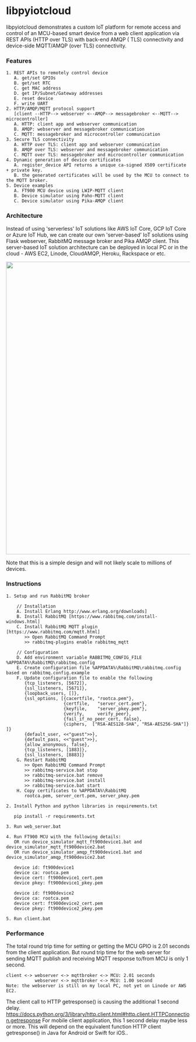 # libpyiotcloud

libpyiotcloud demonstrates a custom IoT platform for remote access and control of an MCU-based smart device from a web client application via REST APIs (HTTP over TLS) with back-end AMQP ( TLS) connectivity and device-side MQTT/AMQP (over TLS) connectivity.


### Features

    1. REST APIs to remotely control device
       A. get/set GPIOs
       B. get/set RTC
       C. get MAC address
       D. get IP/Subnet/Gateway addresses
       E. reset device
       F. write UART
    2. HTTP/AMQP/MQTT protocol support 
       [client --HTTP--> webserver <--AMQP--> messagebroker <--MQTT--> microcontroller]
       A. HTTP: client app and webserver communication
       B. AMQP: webserver and messagebroker communication
       C. MQTT: messagebroker and microcontroller communication
    3. Secure TLS connectivity 
       A. HTTP over TLS: client app and webserver communication
       B. AMQP over TLS: webserver and messagebroker communication
       C. MQTT over TLS: messagebroker and microcontroller communication
    4. Dynamic generation of device certificates 
       A. register_device API returns a unique ca-signed X509 certificate + private key.
       B. the generated certificates will be used by the MCU to connect to the MQTT broker. 
    5. Device examples
       A. FT900 MCU device using LWIP-MQTT client
       B. Device simulator using Paho-MQTT client 
       C. Device simulator using Pika-AMQP client


### Architecture

Instead of using 'serverless' IoT solutions like AWS IoT Core, GCP IoT Core or Azure IoT Hub, 
we can create our own 'server-based' IoT solutions using Flask webserver, RabbitMQ message broker and Pika AMQP client.
This server-based IoT solution architecture can be deployed in local PC or in the cloud - AWS EC2, Linode, CloudAMQP, Heroku, Rackspace or etc.


<img src="https://github.com/richmondu/libpyiotcloud/blob/master/images/architecture.png" width="800"/>

Note that this is a simple design and will not likely scale to millions of devices.



### Instructions

    1. Setup and run RabbitMQ broker

        // Installation
        A. Install Erlang http://www.erlang.org/downloads]
        B. Install RabbitMQ [https://www.rabbitmq.com/install-windows.html]
        C. Install RabbitMQ MQTT plugin [https://www.rabbitmq.com/mqtt.html]
           >> Open RabbitMQ Command Prompt
           >> rabbitmq-plugins enable rabbitmq_mqtt

        // Configuration
        D. Add environment variable RABBITMQ_CONFIG_FILE %APPDATA%\RabbitMQ\rabbitmq.config
        E. Create configuration file %APPDATA%\RabbitMQ\rabbitmq.config based on rabbitmq.config.example
        F. Update configuration file to enable the following
           {tcp_listeners, [5672]},
           {ssl_listeners, [5671]},
           {loopback_users, []},
           {ssl_options, [{cacertfile, "rootca.pem"},
                          {certfile,   "server_cert.pem"},
                          {keyfile,    "server_pkey.pem"},
                          {verify,     verify_peer},
                          {fail_if_no_peer_cert, false},
                          {ciphers,  ["RSA-AES128-SHA", "RSA-AES256-SHA"]} ]}
           {default_user, <<"guest">>},
           {default_pass, <<"guest">>},
           {allow_anonymous, false},
           {tcp_listeners, [1883]},
           {ssl_listeners, [8883]}
        G. Restart RabbitMQ
           >> Open RabbitMQ Command Prompt
           >> rabbitmq-service.bat stop 
           >> rabbitmq-service.bat remove
           >> rabbitmq-service.bat install
           >> rabbitmq-service.bat start
        H. Copy certificates to %APPDATA%\RabbitMQ 
           rootca.pem, server_cert.pem, server_pkey.pem

    2. Install Python and python libraries in requirements.txt

       pip install -r requirements.txt

    3. Run web_server.bat
  
    4. Run FT900 MCU with the following details:
       OR run device_simulator_mqtt_ft900device1.bat and device_simulator_mqtt_ft900device2.bat
       OR run device_simulator_amqp_ft900device1.bat and device_simulator_amqp_ft900device2.bat
       
       device id: ft900device1
       device ca: rootca.pem
       device cert: ft900device1_cert.pem
       device pkey: ft900device1_pkey.pem

       device id: ft900device2
       device ca: rootca.pem
       device cert: ft900device2_cert.pem
       device pkey: ft900device2_pkey.pem

    5. Run client.bat



### Performance

The total round trip time for setting or getting the MCU GPIO is 2.01 seconds from the client application. But round trip time for the web server for sending MQTT publish and receiving MQTT response to/from MCU is only 1 second.

    client <-> webserver <-> mqttbroker <-> MCU: 2.01 seconds
               webserver <-> mqttbroker <-> MCU: 1.00 second
    Note: the webserver is still on my local PC, not yet on Linode or AWS EC2.

The client call to HTTP getresponse() is causing the additional 1 second delay. https://docs.python.org/3/library/http.client.html#http.client.HTTPConnection.getresponse For mobile client application, this 1 second delay maybe less or more. This will depend on the equivalent function HTTP client getresponse() in Java for Android or Swift for iOS..

